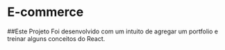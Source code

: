 # E-commerce
##Este Projeto Foi desenvolvido com um intuito de agregar um portfolio e treinar alguns conceitos do React.
